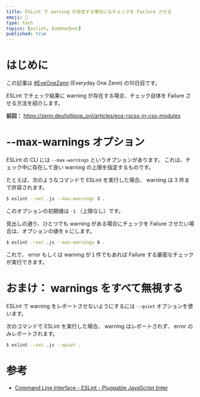 ```yaml
---
title: ESLint で warning が存在する場合にもチェックを Failure させる
emoji: 🍭
type: tech
topics: [eslint, EveOneZenn]
published: true
---
```


# はじめに

この記事は [#EveOneZenn](https://zenn.dev/topics/eveonezenn) (Everyday One Zenn) の10日目です。

ESLint でチェック結果に warning が存在する場合、チェック自体を Failure させる方法を紹介します。

**前回：**
https://zenn.dev/lollipop_onl/articles/eoz-rscss-in-css-modules

# --max-warnings オプション

ESLint の CLI には `--max-warnings` というオプションがあります。
これは、チェック中に存在して良い warning の上限を指定するものです。

たとえば、次のようなコマンドで ESLint を実行した場合、 warning は 3 件まで許容されます。

```sh
$ eslint --ext .js --max-warnings 3 .
```

このオプションの初期値は `-1` （上限なし）です。

見出しの通り、ひとつでも warning がある場合にチェックを Failure させたい場合は、オプションの値を `0` にします。

```sh
$ eslint --ext .js --max-warnings 0 .
```

これで、 error もしくは warning が１件でもあれば Failure する厳密なチェックが実行できます。

# おまけ： warnings をすべて無視する

ESLint で warning をレポートさせないようにするには `--quiet` オプションを使います。

次のコマンドで ESLint を実行した場合、 warning はレポートされず、 error のみレポートされます。

```sh
$ eslint --ext .js --quiet .
```

# 参考

* [Command Line Interface - ESLint - Pluggable JavaScript linter](https://eslint.org/docs/user-guide/command-line-interface)
